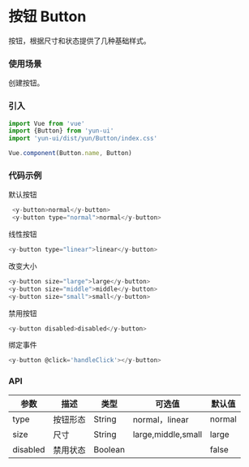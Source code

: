 # 按钮 Button

按钮，根据尺寸和状态提供了几种基础样式。

### 使用场景

创建按钮。

### 引入

``` javascript
import Vue from 'vue'
import {Button} from 'yun-ui'
import 'yun-ui/dist/yun/Button/index.css'

Vue.component(Button.name, Button)
```

### 代码示例

默认按钮

``` javascript
 <y-button>normal</y-button>
 <y-button type="normal">normal</y-button>
```

线性按钮

``` javascript
<y-button type="linear">linear</y-button>
```

改变大小

``` javascript
<y-button size="large">large</y-button>
<y-button size="middle">middle</y-button>
<y-button size="small">small</y-button>
```

禁用按钮

``` javascript
<y-button disabled>disabled</y-button>
```

绑定事件

``` javascript
<y-button @click='handleClick'></y-button>
```

### API

|    参数    |    描述    |    类型    |       可选值    |      默认值   |
|   ----    |   ----     |   ----    |      ----      |     ----     |
|   type    |   按钮形态  |   String  |  normal，linear |    normal    |
|   size    |    尺寸    |   String  |  large,middle,small  |   large  |
| disabled  |   禁用状态  |   Boolean |                |     false    |